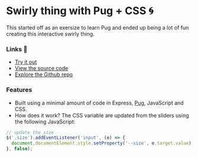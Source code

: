 # Swirly thing with Pug + CSS 🌀

This started off as an exersize to learn Pug and ended up being a lot of fun creating this interactive swirly thing.

### Links 🔗
- [Try it out](https://express-pug-css-swirly-thing.rolandjlevy.repl.co/)
- [View the source code](https://repl.it/@RolandJLevy/express-pug-css-swirly-thing)
- [Explore the Github repo](https://github.com/rolandjlevy/express-pug-and-css-experiment)

### Features 
- Built using a minimal amount of code in Express, [Pug](https://pugjs.org), JavaScript and CSS.
- How does it work? The CSS variable are updated from the sliders using the following JavaScript:

```js
// update the size
$('.size').addEventListener('input', (e) => {
  document.documentElement.style.setProperty('--size', e.target.value);
}, false);
```